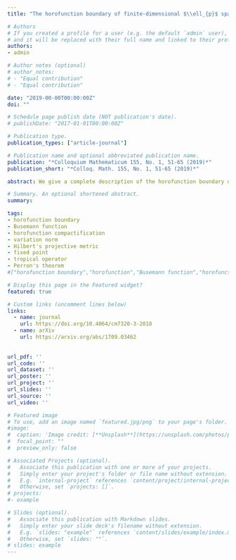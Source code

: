 ```yaml
---
title: "The horofunction boundary of finite-dimensional $\\ell_{p}$ spaces"

# Authors
# If you created a profile for a user (e.g. the default `admin` user), write the username (folder name) here 
# and it will be replaced with their full name and linked to their profile.
authors:
- admin

# Author notes (optional)
# author_notes:
# - "Equal contribution"
# - "Equal contribution"

date: "2019-00-00T00:00:00Z"
doi: ""

# Schedule page publish date (NOT publication's date).
# publishDate: "2017-01-01T00:00:00Z"

# Publication type.
publication_types: ["article-journal"]

# Publication name and optional abbreviated publication name.
publication: "*Colloquium Mathematicum 155, No. 1, 51-65 (2019)*"
publication_short: "*Colloq. Math. 155, No. 1, 51-65 (2019)*"

abstract: We give a complete description of the horofunction boundary of finite-dimensional {{< math >}}$\ell_{p}${{< /math >}} spaces for {{< math >}}$1 \leq p \leq \infty.${{< /math >}} We also study the variation norm on {{< math >}}$\mathbf{R}^\mathcal{N}${{< /math >}}, {{< math >}}$\mathcal{N}=\{1,…,N\}${{< /math >}}, and the corresponding horofunction boundary. As a consequence, we describe the horofunctions for Hilbert’s projective metric on the interior of the standard cone {{< math >}}$\mathbf{R}^\mathcal{N}_{+}${{< /math >}} of {{< math >}}$\mathbf{R}^\mathcal{N}${{< /math >}}.

# Summary. An optional shortened abstract.
summary: 

tags: 
- horofunction boundary
- Busemann function
- horofunction compactification
- variation norm
- Hilbert's projective metric
- fixed point
- tropical operator
- Perron's theorem
#["horofunction boundary","horofunction","Busemann function","horofunction compactification","metric spaces","$\\ell_p$ spaces","variation norm","Hilbert's projective metric","fixed point","tropical operator","Perron's theorem","positive cone"]

# Display this page in the Featured widget?
featured: true

# Custom links (uncomment lines below)
links:
  - name: journal
    url: https://doi.org/10.4064/cm7320-3-2018
  - name: arXiv
    url: https://arxiv.org/abs/1709.03462
    
    
url_pdf: ''
url_code: ''
url_dataset: ''
url_poster: ''
url_project: ''
url_slides: ''
url_source: ''
url_video: ''

# Featured image
# To use, add an image named `featured.jpg/png` to your page's folder. 
#image:
#  caption: 'Image credit: [**Unsplash**](https://unsplash.com/photos/pLCdAaMFLTE)'
#  focal_point: ""
#  preview_only: false

# Associated Projects (optional).
#   Associate this publication with one or more of your projects.
#   Simply enter your project's folder or file name without extension.
#   E.g. `internal-project` references `content/project/internal-project/index.md`.
#   Otherwise, set `projects: []`.
# projects:
#- example

# Slides (optional).
#   Associate this publication with Markdown slides.
#   Simply enter your slide deck's filename without extension.
#   E.g. `slides: "example"` references `content/slides/example/index.md`.
#   Otherwise, set `slides: ""`.
# slides: example
---
```

